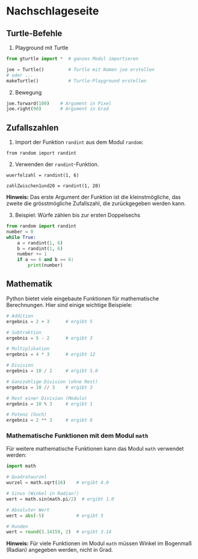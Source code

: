 # Nachschlageseite

## Turtle-Befehle

1. Playground mit Turtle

```python
from gturtle import *  # ganzes Modul importieren

joe = Turtle()         # Turtle mit Namen joe erstellen
# oder ...
makeTurtle()           # Turtle-Playground erstellen
```

2. Bewegung

```python
joe.forward(100)    # Argument in Pixel
joe.right(90)       # Argument in Grad
```

## Zufallszahlen

1. Import der Funktion `randint` aus dem Modul `random`:

```
from random import randint
```

2. Verwenden der `randint`-Funktion.

```
wuerfelzahl = randint(1, 6)

zahlZwischen1und20 = randint(1, 20)
```

**Hinweis:** Das erste Argument der Funktion ist die kleinstmögliche, das zweite die grösstmögliche Zufallszahl, die zurückgegeben werden kann.

3. Beispiel: Würfe zählen bis zur ersten Doppelsechs

```python
from random import randint
number = 0
while True:
    a = randint(1, 6)
    b = randint(1, 6)
    number += 1
    if a == 6 and b == 6:
        print(number)
```

## Mathematik

Python bietet viele eingebaute Funktionen für mathematische Berechnungen. Hier sind einige wichtige Beispiele:

```python
# Addition
ergebnis = 2 + 3      # ergibt 5

# Subtraktion
ergebnis = 5 - 2      # ergibt 3

# Multiplikation
ergebnis = 4 * 3      # ergibt 12

# Division
ergebnis = 10 / 2     # ergibt 5.0

# Ganzzahlige Division (ohne Rest)
ergebnis = 10 // 3    # ergibt 3

# Rest einer Division (Modulo)
ergebnis = 10 % 3     # ergibt 1

# Potenz (hoch)
ergebnis = 2 ** 3     # ergibt 8
```

### Mathematische Funktionen mit dem Modul `math`

Für weitere mathematische Funktionen kann das Modul `math` verwendet werden:

```python
import math

# Quadratwurzel
wurzel = math.sqrt(16)    # ergibt 4.0

# Sinus (Winkel in Radian!)
wert = math.sin(math.pi/2)  # ergibt 1.0

# Absoluter Wert
wert = abs(-5)            # ergibt 5

# Runden
wert = round(3.14159, 2)  # ergibt 3.14
```

**Hinweis:** Für viele Funktionen im Modul `math` müssen Winkel im Bogenmaß (Radian) angegeben werden, nicht in Grad.
